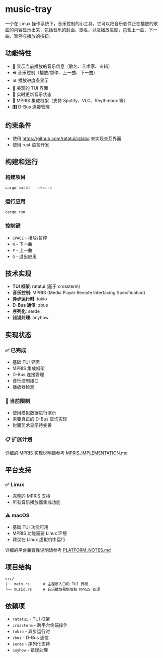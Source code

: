 # music-tray

一个在 Linux 操作系统下，音乐控制的小工具，它可以把音乐软件正在播放的歌曲的内容显示出来，包括音乐的封面、歌名、以及播放进度，包含上一曲、下一曲、暂停与播放的按钮。

## 功能特性

- 🎵 显示当前播放的音乐信息（歌名、艺术家、专辑）
- ⏯️ 音乐控制（播放/暂停、上一曲、下一曲）
- 📊 播放进度条显示
- 🎨 美观的 TUI 界面
- 🔄 实时更新音乐状态
- 🔌 MPRIS 集成框架（支持 Spotify、VLC、Rhythmbox 等）
- 🎛️ D-Bus 连接管理

## 约束条件
- 使用 https://github.com/ratatui/ratatui 来实现交互界面
- 使用 rust 语言开发

## 构建和运行

### 构建项目
```bash
cargo build --release
```

### 运行应用
```bash
cargo run
```

### 控制键
- `SPACE` - 播放/暂停
- `N` - 下一曲
- `P` - 上一曲
- `Q` - 退出应用

## 技术实现

- **TUI 框架**: ratatui (基于 crossterm)
- **音乐控制**: MPRIS (Media Player Remote Interfacing Specification)
- **异步运行时**: tokio
- **D-Bus 通信**: zbus
- **序列化**: serde
- **错误处理**: anyhow

## 实现状态

### ✅ 已完成
- 基础 TUI 界面
- MPRIS 集成框架
- D-Bus 连接管理
- 音乐控制接口
- 播放器检测

### 🔧 当前限制
- 使用模拟数据进行演示
- 需要真正的 D-Bus 查询实现
- 封面艺术显示待完善

### 📋 扩展计划
详细的 MPRIS 实现说明请参考 [MPRIS_IMPLEMENTATION.md](MPRIS_IMPLEMENTATION.md)

## 平台支持

### ✅ Linux
- 完整的 MPRIS 支持
- 所有音乐播放器集成功能

### ⚠️ macOS
- 基础 TUI 功能可用
- MPRIS 功能需要 Linux 环境
- 建议在 Linux 虚拟机中运行

详细的平台兼容性说明请参考 [PLATFORM_NOTES.md](PLATFORM_NOTES.md)

## 项目结构

```
src/
├── main.rs      # 主程序入口和 TUI 界面
└── music.rs     # 音乐播放器集成和 MPRIS 处理
```

## 依赖项

- `ratatui` - TUI 框架
- `crossterm` - 跨平台终端操作
- `tokio` - 异步运行时
- `zbus` - D-Bus 通信
- `serde` - 序列化支持
- `anyhow` - 错误处理
